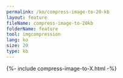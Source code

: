 ```yaml
---
permalink: /ko/compress-image-to-20-kb
layout: feature
fileName: compress-image-to-20kb
folderName: feature
tool: imgcompression
lang: ko
size: 20
type: kb
---
```


{%- include compress-image-to-X.html -%}
